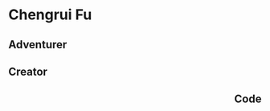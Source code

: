 <style>

</style>


<h1>Chengrui Fu</h1>
<h2>Adventurer</h2>
<h2>Creator</h2>
<h2 align="right">Code</h2>

